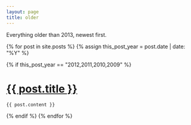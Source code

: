 ```yaml
---
layout: page
title: older
---
```

Everything older than 2013, newest first.

<div class="posts">
  {% for post in site.posts %}
  {% assign this_post_year = post.date | date: "%Y" %}

  {% if this_post_year == "2012,2011,2010,2009" %}
  <div class="post">
    <h1 class="post-title">
      <a href="{{ site.baseurl }}{{ post.url }}">
        {{ post.title }}
      </a>
    </h1>

    {{ post.content }}
  </div>
  {% endif %}
  {% endfor %}
</div>
